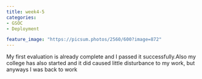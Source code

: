 ```yaml
---
title: week4-5
categories:
- GSOC
- Deployment

feature_image: "https://picsum.photos/2560/600?image=872"
---
```



My first evaluation is already complete and I passed it successfully.Also my college has also started and it did caused little disturbance to my work, but anyways I was back to work 
